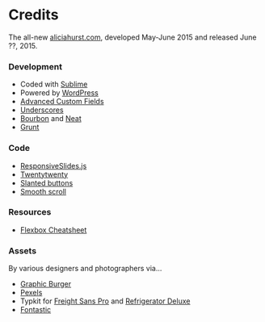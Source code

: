 # Credits
The all-new [aliciahurst.com](http://aliciahurst.com), developed May-June 2015 and released June ??, 2015. 

### Development 
* Coded with [Sublime](http://sublimetext.com)
* Powered by [WordPress](http://wordpress.org)
* [Advanced Custom Fields](http://advancedcustomfields.com)
* [Underscores](http://underscores.me)
* [Bourbon](http://bourbon.io) and [Neat](http://neat.bourbon.io)
* [Grunt](http://gruntjs.com)


### Code
* [ResponsiveSlides.js](https://github.com/viljamis/ResponsiveSlides.js)
* [Twentytwenty](https://github.com/zurb/twentytwenty) 
* [Slanted buttons](http://codepen.io/draymoore/pen/bNXMWx)
* [Smooth scroll](https://css-tricks.com/examples/SmoothPageScroll/)

### Resources
* [Flexbox Cheatsheet](http://jonibologna.com/flexbox-cheatsheet/)

### Assets 
By various designers and photographers via...
* [Graphic Burger](http://graphicburger.com/mock-ups/)
* [Pexels](http://pexels.com)
* Typkit for [Freight Sans Pro](https://typekit.com/fonts/freight-sans-pro) and [Refrigerator Deluxe](https://typekit.com/fonts/refrigerator-deluxe)
* [Fontastic](http://fontastic.me)